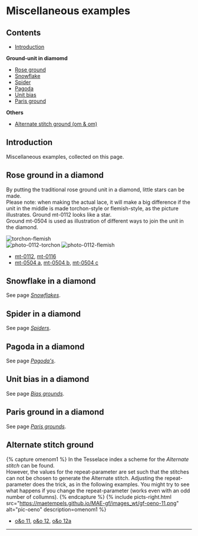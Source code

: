 # Miscellaneous examples

## Contents
* [Introduction](#introduction)

**Ground-unit in diamomd**
* [Rose ground](#rose-ground-in-a-diamond)
* [Snowflake](#snowflake-in-a-diamond)
* [Spider](#spider-in-a-diamond)
* [Pagoda](#pagoda-in-a-diamond)
* [Unit bias](#unit-bias-in-a-diamond)
* [Paris ground](#paris-ground-in-a-diamond)

**Others**
* [Alternate stitch ground (om &amp; om)](#alternate-stitch-ground)

## Introduction
Miscellaneous examples, collected on this page. 

## Rose ground in a diamond
By putting the traditional rose ground unit in a diamond, little stars can be made.                 
Please note: when making the actual lace, it will make a big difference if the unit in the middle is made torchon-style or flemish-style, as the picture illustrates. Ground mt-0112 looks like a star.    
Ground mt-0504 is used as illustration of different ways to join the unit in the diamond.

![torchon-flemish][pic-tor-flem]      
![photo-0112-torchon][ph-0112-t] ![photo-0112-flemish][ph-0112-f]
* [mt-0112][T-0112], [mt-0116][T-0116]
* [mt-0504 a][T-0504-a], [mt-0504 b][T-0504-b], [mt-0504 c][T-0504-c]

## Snowflake in a diamond
See page [_Snowflakes_][page-snow].

## Spider in a diamond
See page [_Spiders_][page-spid].

## Pagoda in a diamond
See page [_Pagoda's_][page-tria]. 

## Unit bias in a diamond
See page [_Bias grounds_][page-bias].

## Paris ground in a diamond
See page [_Paris grounds_][page-paris].

## Alternate stitch ground
{% capture omenom1 %}
In the Tesselace index a scheme for the <i>Alternate stitch</i> can be found.<br> 
However, the values for the repeat-parameter are set such that the stitches can not be chosen to generate the Alternate stitch. Adjusting the repeat-parameter does the trick, as in the following examples. You might try to see what happens if you change the repeat-parameter (works even with an odd number of collumns).
{% endcapture %}
{% include picts-right.html
  src="https://maetempels.github.io/MAE-gf/images_wt/gf-oeno-11.png"
  alt="pic-oeno"
  description=omenom1
%}

* [o&amp;o 11][T-OO-11], [o&amp;o 12][T-OO-12], [o&amp;o 12a][T-OO-12a]


***

[page-snow]: https://maetempels.github.io/MAE-gf/docs/snowflakes#snowflake-in-a-diamond
[page-spid]: https://maetempels.github.io/MAE-gf/docs/spiders
[page-tria]: https://maetempels.github.io/MAE-gf/docs/tria#pagoda-in-a-diamond
[page-bias]: https://maetempels.github.io/MAE-gf/docs/bias#unit-bias-in-a-diamond
[page-paris]: https://maetempels.github.io/MAE-gf/docs/paris#paris-ground-in-a-diamond

[pic-tor-flem]: https://maetempels.github.io/MAE-gf/images_wt/gf-tor-vl.png
[pic-0306-OIv]: https://maetempels.github.io/MAE-gf/images_wt/gf%200301%20wt.png
[pic-oeno]: https://maetempels.github.io/MAE-gf/images_wt/gf-oeno-11.png

[ph-0112-t]: https://maetempels.github.io/MAE-gf/photos/ph-0112-t.jpg
[ph-0112-f]: https://maetempels.github.io/MAE-gf/photos/ph-0112-f.jpg

[G-0112]: https://d-bl.github.io/GroundForge/index.html?m=586-21%0A-48317%0A5-4-7-%0A%3Bbricks%3B16%3B16%3B0%3B0&s1=ctctt%20E3%3Dc%20A3%3Dc%20E2%3Dctt%20A2%3Dctt%20A1%3Dctcl%20E1%3Dctcr%20F2%3Dctc%20F3%3Dctct&s2=cross%3Dctc%20twist%3Dctc&s3=

[G-0306]: https://d-bl.github.io/GroundForge/index.html?m=5--5--%0A-C632B%0A566-22%3Bbricks%3B16%3B16%3B0%3B0&s1=ctctt%20E1%3Dct%20A1%3Dct%20F2%3Dct%20B3%3Dctl%20D3%3Dctr%20F3%3Dctct

[G-OO-11]: https://d-bl.github.io/GroundForge/index.html?m=88%0A11%3Bchecker%3B24%3B24%3B0%3B0&s1=ct%20A1%3Dctct%20B2%3Dctct

[G-OO-12a]: https://d-bl.github.io/GroundForge/index.html?m=888%0A111%3Bchecker%3B24%3B24%3B0%3B0&s1=ctct%20A1%3Dct%20C1%3Dct

[G-OO-12]: https://d-bl.github.io/GroundForge/index.html?m=888%0A111%0A888%0A111%0A888%0A111%3Bchecker%3B24%3B24%3B0%3B0&s1=ct%20A1%3Dctct%20B2%3Dctct%20C3%3Dctct%20A4%3Dctct%20B5%3Dctct%20C6%3Dctct

[G-3412]: https://d-bl.github.io/GroundForge/index.html?m=-5---5%0A--C-B-%0A-B-5-C%3Bbricks%3B24%3B24%3B0%3B0&s1=ct%20F1%3Dctc%20E3%3Dc%20A3%3Dc

[G-BIG-RG1]: https://d-bl.github.io/GroundForge/index.html?m=-5---5%0A--C-B-%0A-B-5-C%3Bbricks%3B24%3B24%3B0%3B0&s1=ctct%20B1%3Dct%20D1%3Dct

[G-PAR-SQR1]: https://d-bl.github.io/GroundForge/index.html?m=C-B-5-5-%0A-5-5-5-5%0A5-5-5-5-%0A-5-5---5%3Bbricks%3B24%3B24%3B0%3B0&s1=ctc%20D4%3Dtctc%20G1%3Dtctcr%20F2%3Dtctct%20A1%3Dtctcl%20B2%3Dtctct%20A3%3Dctct%20H4%3Dctct%20G3%3Dctct

[T-0112]: https://d-bl.github.io/GroundForge/tiles?patchWidth=12&patchHeight=12&a1=ctc&b1=ctt&c1=ctctt&e1=ctctt&f1=ctt&b2=ctctt&c2=c&d2=ctct&e2=c&f2=ctctt&a3=ctctt&c3=ctcr&e3=ctcl&tile=586-21,-48317,5-4-7-&footsideStitch=ctctt&tileStitch=ctct&headsideStitch=ctctt&shiftColsSW=-3&shiftRowsSW=3&shiftColsSE=3&shiftRowsSE=3

[T-3412]: https://d-bl.github.io/GroundForge/tiles?patchWidth=16&patchHeight=24&b1=ct&f1=ct&c2=c&e2=c&b3=ct&d3=ctc&f3=ct&tile=-5---5,--C-B-,-B-5-C&footsideStitch=ctctt&tileStitch=ct&headsideStitch=ctctt&shiftColsSW=-3&shiftRowsSW=3&shiftColsSE=3&shiftRowsSE=3

[T-BIG-RG1]: https://d-bl.github.io/GroundForge/tiles?patchWidth=16&patchHeight=16&b1=ctct&f1=ctct&c2=ctct&e2=ctct&b3=ct&d3=ctct&f3=ct&tile=-5---5,--C-B-,-B-5-C&footsideStitch=ctctt&tileStitch=ctct&headsideStitch=ctctt&shiftColsSW=-3&shiftRowsSW=3&shiftColsSE=3&shiftRowsSE=3

[T-OO-11]: https://d-bl.github.io/GroundForge/tiles?patchWidth=12&patchHeight=12&a1=ct&b1=ctct&a2=ctct&b2=ct&tile=88,11&footsideStitch=ctctt&tileStitch=ct&headsideStitch=ctctt&shiftColsSW=0&shiftRowsSW=2&shiftColsSE=2&shiftRowsSE=2

[T-OO-12]: https://d-bl.github.io/GroundForge/tiles?patchWidth=12&patchHeight=12&a1=ctct&b1=ct&c1=ct&a2=ct&b2=ctct&c2=ct&a3=ct&b3=ct&c3=ctct&a4=ctct&b4=ct&c4=ct&a5=ct&b5=ctct&c5=ct&a6=ct&b6=ct&c6=ctct&tile=888,111,888,111,888,111&footsideStitch=ctctt&tileStitch=ct&headsideStitch=ctctt&shiftColsSW=0&shiftRowsSW=6&shiftColsSE=3&shiftRowsSE=6

[T-OO-12A]: https://d-bl.github.io/GroundForge/tiles?patchWidth=12&patchHeight=12&a1=ctct&b1=ct&c1=ct&a2=ctct&b2=ctct&c2=ctct&tile=888,111&footsideStitch=ctctt&tileStitch=ctct&headsideStitch=ctctt&shiftColsSW=0&shiftRowsSW=2&shiftColsSE=3&shiftRowsSE=2

[T-PAR-SQR1]: https://d-bl.github.io/GroundForge/tiles?patchWidth=16&patchHeight=16&a1=ctct&c1=ctct&e1=ctc&g1=ctc&b2=ctct&d2=ctc&f2=tctc&h2=ctc&a3=ctc&c3=ctc&e3=tctcr&g3=tctcl&b4=ctc&d4=tctct&h4=tctct&tile=C-B-5-5-,-5-5-5-5,5-5-5-5-,-5-5---5&footsideStitch=ctctt&tileStitch=ctc&headsideStitch=ctctt&shiftColsSW=-4&shiftRowsSW=4&shiftColsSE=4&shiftRowsSE=4

[T-0116]: https://d-bl.github.io/GroundForge/tiles?patchWidth=12&patchHeight=12&f1=c&e1=ctcr&c1=ctcl&b1=c&a1=ctctc&f2=ctcr&e2=c&d2=ctctc&c2=c&b2=ctcl&e3=ctc&c3=ctc&a3=ctct&tile=586-21,-48317,5-4-7-&footsideStitch=ctctt&tileStitch=ctct&headsideStitch=ctctt&shiftColsSW=-3&shiftRowsSW=3&shiftColsSE=3&shiftRowsSE=3

[T-0504-a]: https://d-bl.github.io/GroundForge/tiles?patchWidth=12&patchHeight=12&f1=c&e1=ctcr&c1=ctcl&b1=c&a1=tctctc&f2=ctcr&e2=c&d2=ctctct&c2=c&b2=ctcl&e3=crc&c3=clc&a3=ctct&tile=586-21,-48317,5-4-7-&footsideStitch=ctctt&tileStitch=ctct&headsideStitch=ctctt&shiftColsSW=-3&shiftRowsSW=3&shiftColsSE=3&shiftRowsSE=3

[T-0504-b]: https://d-bl.github.io/GroundForge/tiles?patchWidth=12&patchHeight=12&f1=ct&e1=ctct&c1=ctct&b1=ct&a1=tctctc&f2=ctct&e2=c&d2=ctctct&c2=c&b2=ctct&e3=crc&c3=clc&a3=ctct&tile=586-21,-48317,5-4-7-&footsideStitch=ctctt&tileStitch=ctct&headsideStitch=ctctt&shiftColsSW=-3&shiftRowsSW=3&shiftColsSE=3&shiftRowsSE=3

[T-0504-c]: https://d-bl.github.io/GroundForge/tiles?patchWidth=12&patchHeight=12&f1=tct&e1=ctct&c1=ctct&b1=tct&a1=tctctc&f2=ctct&e2=ct&d2=ctctct&c2=ct&b2=ctct&e3=crc&c3=clc&a3=ctct&tile=586-21,-48317,5-4-7-&footsideStitch=ctctt&tileStitch=ctct&headsideStitch=ctctt&shiftColsSW=-3&shiftRowsSW=3&shiftColsSE=3&shiftRowsSE=3



